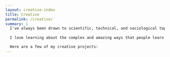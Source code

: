 ```yaml
---
layout: creative-index
title: Creative
permalink: /creative/
summary: |
  I've always been drawn to scientific, technical, and sociological topics even in my creative and academic design and development endeavors.  
  
  I love learning about the complex and amazing ways that people learn about the world and the universe, educate others, innovate, and care for each other and the environment.  My true passion is to help build tools that empower people to do these things even more effectively and efficiently.

  Here are a few of my creative projects:
---
```



